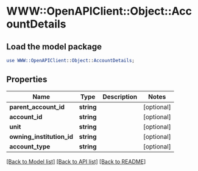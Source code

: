 # WWW::OpenAPIClient::Object::AccountDetails

## Load the model package
```perl
use WWW::OpenAPIClient::Object::AccountDetails;
```

## Properties
Name | Type | Description | Notes
------------ | ------------- | ------------- | -------------
**parent_account_id** | **string** |  | [optional] 
**account_id** | **string** |  | [optional] 
**unit** | **string** |  | [optional] 
**owning_institution_id** | **string** |  | [optional] 
**account_type** | **string** |  | [optional] 

[[Back to Model list]](../README.md#documentation-for-models) [[Back to API list]](../README.md#documentation-for-api-endpoints) [[Back to README]](../README.md)


